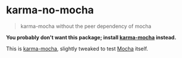 # karma-no-mocha

> karma-mocha without the peer dependency of mocha

**You probably don't want this package; install [karma-mocha](https://www.npmjs.com/package/karma-mocha) instead.**

This is [karma-mocha](https://www.npmjs.com/package/karma-mocha), slightly tweaked to test [Mocha](https://www.npmjs.com/package/mocha) itself.  
